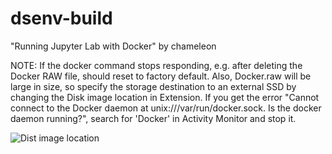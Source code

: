 # dsenv-build
"Running Jupyter Lab with Docker" by chameleon

NOTE: If the docker command stops responding, e.g. after deleting the Docker RAW file, should reset to factory default.
      Also, Docker.raw will be large in size, so specify the storage destination to an external SSD by changing the Disk image location in Extension.
      If you get the error "Cannot connect to the Docker daemon at unix:///var/run/docker.sock. Is the docker daemon running?", search for 'Docker' in Activity Monitor and stop it.
      
![Dist image location](https://github.com/keita-sa/dsenv-build/assets/58361623/ee3d9f26-6102-4b7e-9da4-32f2b8eeeaa2)
